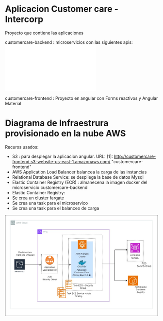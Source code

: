# Aplicacion Customer care - Intercorp
Proyecto que contiene las aplicaciones

customercare-backend : 
microservicios con las siguientes apis:
![postman](customercare-backend/docs/intercorp-customer-care.postman_collection.json)

customercare-frontend :
Proyecto en angular con Forms reactivos y Angular Material

# Diagrama de Infraestrura provisionado en la nube AWS
Recuros usados:
- S3 : para desplegar la aplicacion angular. URL: [1]: http://customercare-frontend.s3-website-us-east-1.amazonaws.com/            "customercare-frontend" 
- AWS Application Load Balancer balancea la carga de las instancias
- Relational Database Service: se despliega la base de datos Mysql
- Elastic Container Registry (ECR) : almanecena la imagen docker del microservicio customercare-backend
- Elastic Container Registry:
- Se crea un cluster fargate
- Se crea una task para el microservico
- Se crea una task para el balanceo de carga

![infraestructura-aws](customercare-backend/docs/aws-infraestructure-customercare.jpg)
